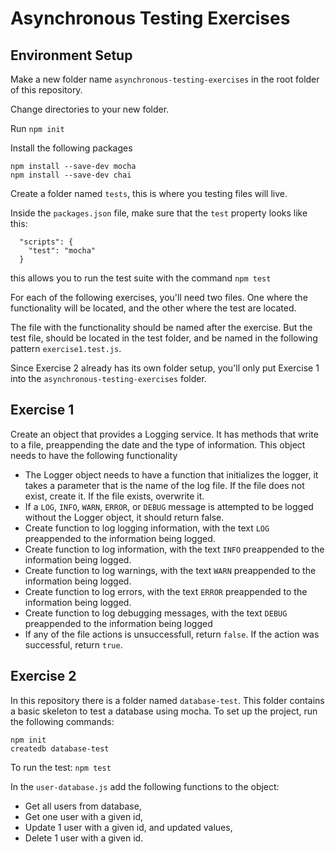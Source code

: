 # Asynchronous Testing Exercises

## Environment Setup

Make a new folder name `asynchronous-testing-exercises` in the root folder of this repository.

Change directories to your new folder.

Run `npm init`

Install the following packages

```
npm install --save-dev mocha
npm install --save-dev chai
```

Create a folder named `tests`, this is where you testing files will live.

Inside the `packages.json` file, make sure that the `test` property looks like this:

```
  "scripts": {
    "test": "mocha"
  }
```

this allows you to run the test suite with the command `npm test`

For each of the following exercises, you'll need two files. One where the functionality will be located, and the other where the test are located.

The file with the functionality should be named after the exercise. But the test file, should be located in the test folder, and be named in the following pattern `exercise1.test.js`.

Since Exercise 2 already has its own folder setup, you'll only put Exercise 1 into the `asynchronous-testing-exercises` folder.

## Exercise 1

Create an object that provides a Logging service. It has methods that write to a file, preappending the date and the type of information. This object needs to have the following functionality


- The Logger object needs to have a function that initializes the logger, it takes a parameter that is the name of the log file. If the file does not exist, create it. If the file exists, overwrite it.
- If a `LOG`, `INFO`, `WARN`, `ERROR`, or `DEBUG` message is attempted to be logged without the Logger object, it should return false.
- Create function to log logging information, with the text `LOG` preappended to the information being logged.
- Create function to log information, with the text `INFO` preappended to the information being logged.
- Create function to log warnings, with the text `WARN` preappended to the information being logged.
-  Create function to log errors, with the text `ERROR` preappended to the information being logged.
-  Create function to log debugging messages, with the text `DEBUG` preappended to the information being logged
- If any of the file actions is unsuccessfull, return `false`. If the action was successful, return `true`.



## Exercise 2

In this repository there is a folder named `database-test`. This folder contains a basic skeleton to test a database using mocha. To set up the project, run the following commands:

```
npm init
createdb database-test

```

To run the test: `npm test`

In the `user-database.js` add the following functions to the object:

- Get all users from database,
- Get one user with a given id,
- Update 1 user with a given id, and updated values,
- Delete 1 user with a given id.



 





